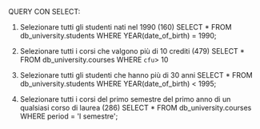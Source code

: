 QUERY CON SELECT:
1. Selezionare tutti gli studenti nati nel 1990 (160)
SELECT *
FROM db_university.students
WHERE YEAR(date_of_birth) = 1990;

2. Selezionare tutti i corsi che valgono più di 10 crediti (479)
SELECT * 
FROM db_university.courses
WHERE `cfu`> 10

3. Selezionare tutti gli studenti che hanno più di 30 anni
SELECT *
FROM db_university.students
WHERE YEAR(date_of_birth) < 1995;

4. Selezionare tutti i corsi del primo semestre del primo anno di un qualsiasi corso di
 laurea (286)
SELECT *
FROM db_university.courses
WHERE period = 'I semestre';